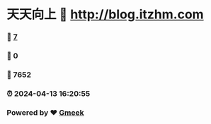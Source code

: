 # 天天向上 :link: http://blog.itzhm.com 
### :page_facing_up: [7](http://blog.itzhm.com/tag.html) 
### :speech_balloon: 0 
### :hibiscus: 7652 
### :alarm_clock: 2024-04-13 16:20:55 
### Powered by :heart: [Gmeek](https://github.com/Meekdai/Gmeek)
